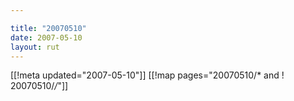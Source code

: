 ```yaml
---

title: "20070510"
date: 2007-05-10
layout: rut
---
```


[[!meta updated="2007-05-10"]]
[[!map pages="20070510/* and ! 20070510/*/*"]]

